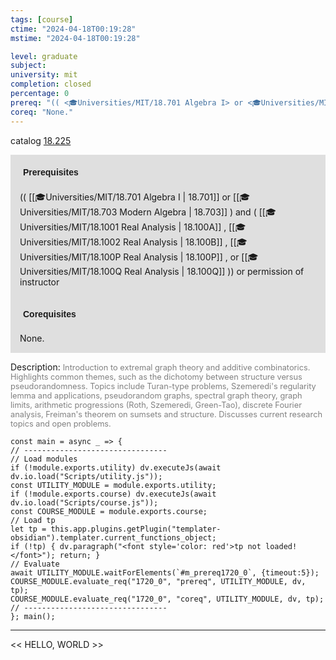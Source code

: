 ```yaml
---
tags: [course]
ctime: "2024-04-18T00:19:28"
mstime: "2024-04-18T00:19:28"

level: graduate
subject: 
university: mit
completion: closed
percentage: 0
prereq: "(( <🎓Universities/MIT/18.701 Algebra I> or <🎓Universities/MIT/18.703 Modern Algebra> ) and ( <🎓Universities/MIT/18.1001 Real Analysis> , <🎓Universities/MIT/18.1002 Real Analysis> , <🎓Universities/MIT/18.100P Real Analysis> , or <🎓Universities/MIT/18.100Q Real Analysis> )) or permission of instructor"
coreq: "None."
---
```


catalog [18.225](http://student.mit.edu/catalog/m18a.html#18.225)

<span style="display: block; padding: 15px; background-color: rgb(100, 100, 100, 0.2);"><font id="m_prereq1720_0" style="display: block; font-family: Arial, sans-serif; font-weight: bold; padding: 5px">Prerequisites</font><br><span id="prereq1720_0">(( [[🎓Universities/MIT/18.701 Algebra I | 18.701]] or [[🎓Universities/MIT/18.703 Modern Algebra | 18.703]] ) and ( [[🎓Universities/MIT/18.1001 Real Analysis | 18.100A]] , [[🎓Universities/MIT/18.1002 Real Analysis | 18.100B]] , [[🎓Universities/MIT/18.100P Real Analysis | 18.100P]] , or [[🎓Universities/MIT/18.100Q Real Analysis | 18.100Q]] )) or permission of instructor</span></span>
<span style="display: block; padding: 15px; background-color: rgb(100, 100, 100, 0.2);"><font id="m_coreq1720_0" style="display: block; font-family: Arial, sans-serif; font-weight: bold; padding: 5px">Corequisites</font><br><span id="coreq1720_0">None.</span></span>

<font style="">Description:</font>
<font style="color: grey; font-size: 0.8rem;">Introduction to extremal graph theory and additive combinatorics. Highlights common themes, such as the dichotomy between structure versus pseudorandomness. Topics include Turan-type problems, Szemeredi's regularity lemma and applications, pseudorandom graphs, spectral graph theory, graph limits, arithmetic progressions (Roth, Szemeredi, Green-Tao), discrete Fourier analysis, Freiman's theorem on sumsets and structure. Discusses current research topics and open problems.</font>

```dataviewjs
const main = async _ => {
// --------------------------------
// Load modules
if (!module.exports.utility) dv.executeJs(await dv.io.load("Scripts/utility.js"));
const UTILITY_MODULE = module.exports.utility;
if (!module.exports.course) dv.executeJs(await dv.io.load("Scripts/course.js"));
const COURSE_MODULE = module.exports.course;
// Load tp
let tp = this.app.plugins.getPlugin("templater-obsidian").templater.current_functions_object;
if (!tp) { dv.paragraph("<font style='color: red'>tp not loaded!</font>"); return; }
// Evaluate
await UTILITY_MODULE.waitForElements(`#m_prereq1720_0`, {timeout:5});
COURSE_MODULE.evaluate_req("1720_0", "prereq", UTILITY_MODULE, dv, tp);
COURSE_MODULE.evaluate_req("1720_0", "coreq", UTILITY_MODULE, dv, tp);
// --------------------------------
}; main();
```

---

<< HELLO, WORLD >>
